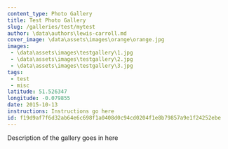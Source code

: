 ```yaml
---
content_type: Photo Gallery
title: Test Photo Gallery
slug: /galleries/test/mytest
author: \data\authors\lewis-carroll.md
cover_image: \data\assets\images\orange\orange.jpg
images:
 - \data\assets\images\testgallery\1.jpg
 - \data\assets\images\testgallery\2.jpg
 - \data\assets\images\testgallery\3.jpg
tags:
 - test
 - misc
latitude: 51.526347
longitude: -0.079855
date: 2015-10-13
instructions: Instructions go here
id: f19d9af7f6d32ab64e6c698f1a0408d0c94cd0204f1e8b79857a9e1f24252ebe
---
```


Description of the gallery goes in here
